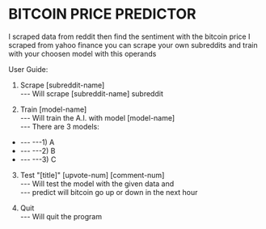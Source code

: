 # BITCOIN PRICE PREDICTOR
I scraped data from reddit
then find the sentiment with the bitcoin price I scraped from yahoo finance
you can scrape your own subreddits and train with your choosen model with this operands

User Guide:
1. Scrape [subreddit-name]  
--- Will scrape [subreddit-name] subreddit  

3. Train [model-name]  
--- Will train the A.I. with model [model-name]  
--- There are 3 models:  
- --- ---1) A
- --- ---2) B
- --- ---3) C

3. Test "[title]" [upvote-num] [comment-num]  
--- Will test the model with the given data and  
--- predict will bitcoin go up or down in the next hour  

5. Quit  
--- Will quit the program
